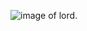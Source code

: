 ![image of lord](https://www.google.com/search?q=lord+images&sxsrf=ALeKk02iOKyh4ja4kxEFk2Mpd11AzOyAyg:1617894968663&source=lnms&tbm=isch&sa=X&ved=2ahUKEwjt9Y-3-O7vAhXhzjgGHXXRBdQQ_AUoAXoECAEQAw&biw=1366&bih=625#imgrc=BHQ6XJ62YBDBjM).
